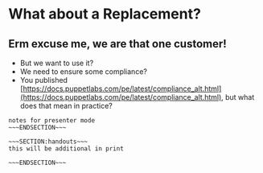 <!SLIDE>
# What about a Replacement? #
## Erm excuse me, we are that one customer! ##

* But we want to use it?
* We need to ensure some compliance?
* You published [https://docs.puppetlabs.com/pe/latest/compliance_alt.html](https://docs.puppetlabs.com/pe/latest/compliance_alt.html), but what does that mean in practice?


~~~SECTION:notes~~~
notes for presenter mode
~~~ENDSECTION~~~

~~~SECTION:handouts~~~
this will be additional in print

~~~ENDSECTION~~~

